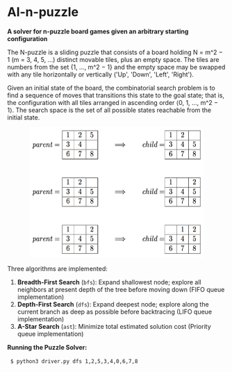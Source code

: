 # AI-n-puzzle
<b>A solver for n-puzzle board games given an arbitrary starting configuration</b>

The N-puzzle is a sliding puzzle that consists of a board holding N = m^2 − 1 (m = 3, 4, 5, ...) distinct movable tiles, plus an empty space. The tiles are numbers from the set {1, …, m^2 − 1} and the empty space may be swapped with any tile horizontally or vertically ('Up', 'Down', 'Left', 'Right').

Given an initial state of the board, the combinatorial search problem is to find a sequence of moves that transitions this state to the goal state; that is, the configuration with all tiles arranged in ascending order ⟨0, 1, …, m^2 − 1⟩. The search space is the set of all possible states reachable from the initial state.

<p align="center">
  <img src="8-puzzle.png" alt="8-Puzzle Game Example" width="400" height="300">
</p>

Three algorithms are implemented:
1. <b>Breadth-First Search</b> (<code>bfs</code>): Expand shallowest node; explore all neighbors at present depth of the tree before moving down (FIFO queue implementation)
2. <b>Depth-First Search</b> (<code>dfs</code>): Expand deepest node; explore along the current branch as deep as possible before backtracing (LIFO queue implementation)
3. <b>A-Star Search</b> (<code>ast</code>): Minimize total estimated solution cost (Priority queue implementation)

<b>Running the Puzzle Solver: </b>

<code> $ python3 driver.py dfs 1,2,5,3,4,0,6,7,8 </code>

